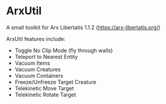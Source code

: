 # ArxUtil
A small toolkit for Arx Libertatis 1.1.2 (https://arx-libertatis.org/)

ArxUtil features include:
  - Toggle No Clip Mode (fly through walls)
  - Teleport to Nearest Entity
  - Vacuum Items
  - Vacuum Creatures
  - Vacuum Containers
  - Freeze/Unfreeze Target Creature
  - Telekinetic Move Target
  - Telekinetic Rotate Target
